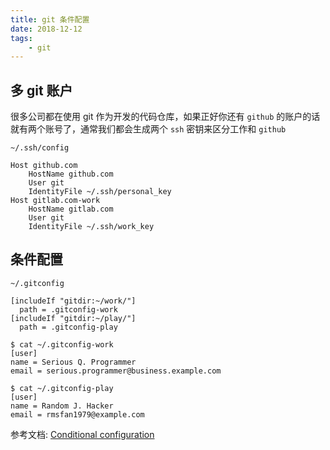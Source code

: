 ```yaml
---
title: git 条件配置
date: 2018-12-12
tags:
	- git
---
```


## 多 git 账户

很多公司都在使用 git 作为开发的代码仓库，如果正好你还有 `github` 的账户的话就有两个账号了，通常我们都会生成两个 `ssh` 密钥来区分工作和 `github`

`~/.ssh/config`

```
Host github.com
    HostName github.com
    User git
    IdentityFile ~/.ssh/personal_key
Host gitlab.com-work
    HostName gitlab.com
    User git
    IdentityFile ~/.ssh/work_key
```

## 条件配置


`~/.gitconfig`

```
[includeIf "gitdir:~/work/"]
  path = .gitconfig-work
[includeIf "gitdir:~/play/"]
  path = .gitconfig-play
```

```
$ cat ~/.gitconfig-work
[user]
name = Serious Q. Programmer
email = serious.programmer@business.example.com

$ cat ~/.gitconfig-play
[user]
name = Random J. Hacker
email = rmsfan1979@example.com
```

参考文档: [Conditional configuration](https://blog.github.com/2017-05-10-git-2-13-has-been-released/#conditional-configuration)